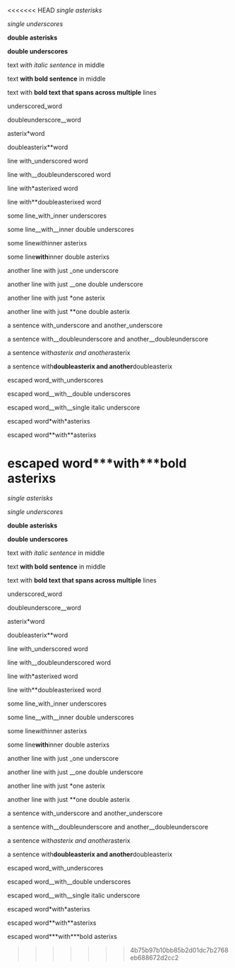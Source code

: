 <<<<<<< HEAD
*single asterisks*

_single underscores_

**double asterisks**

__double underscores__

text *with italic sentence* in middle

text __with bold sentence__ in middle

text with __bold text that
spans across multiple__ lines

underscored_word

doubleunderscore__word

asterix*word

doubleasterix**word

line with_underscored word

line with__doubleunderscored word

line with*asterixed word

line with**doubleasterixed word

some line_with_inner underscores

some line__with__inner double underscores

some line*with*inner asterixs

some line**with**inner double asterixs

another line with just _one underscore

another line with just __one double underscore

another line with just *one asterix

another line with just **one double asterix

a sentence with_underscore and another_underscore

a sentence with__doubleunderscore and another__doubleunderscore

a sentence with*asterix and another*asterix

a sentence with**doubleasterix and another**doubleasterix

escaped word\_with\_underscores

escaped word\_\_with\_\_double underscores

escaped word_\_with\__single italic underscore

escaped word\*with*asterixs

escaped word\*\*with\*\*asterixs

escaped word**\*with\***bold asterixs
=======
*single asterisks*

_single underscores_

**double asterisks**

__double underscores__

text *with italic sentence* in middle

text __with bold sentence__ in middle

text with __bold text that
spans across multiple__ lines

underscored_word

doubleunderscore__word

asterix*word

doubleasterix**word

line with_underscored word

line with__doubleunderscored word

line with*asterixed word

line with**doubleasterixed word

some line_with_inner underscores

some line__with__inner double underscores

some line*with*inner asterixs

some line**with**inner double asterixs

another line with just _one underscore

another line with just __one double underscore

another line with just *one asterix

another line with just **one double asterix

a sentence with_underscore and another_underscore

a sentence with__doubleunderscore and another__doubleunderscore

a sentence with*asterix and another*asterix

a sentence with**doubleasterix and another**doubleasterix

escaped word\_with\_underscores

escaped word\_\_with\_\_double underscores

escaped word_\_with\__single italic underscore

escaped word\*with*asterixs

escaped word\*\*with\*\*asterixs

escaped word**\*with\***bold asterixs
>>>>>>> 4b75b97b10bb85b2d01dc7b2768eb688672d2cc2
